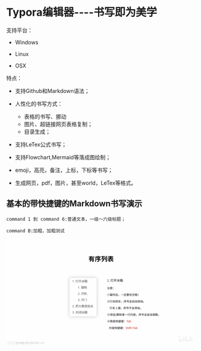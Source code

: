 # Typora编辑器----书写即为美学

支持平台：

- Windows

- Linux
- OSX

特点：

- 支持Github和Markdown语法；
- 人性化的书写方式：
  - 表格的书写、挪动
  - 图片、超链接网页表格复制；
  - 目录生成；

- 支持LeTex公式书写；
- 支持Flowchart,Mermaid等落成图绘制；
- emoji，高亮，备注，上标，下标等书写；
- 生成网页，pdf，图片，甚至world，LeTex等格式。

## 基本的带快捷键的Markdown书写演示

```
command 1 到 command 6:普通文本，一级～六级标题；
```

```
command B:加粗，加粗测试
```



![md_study_1](Typora.assets/md_study_1.JPG)

